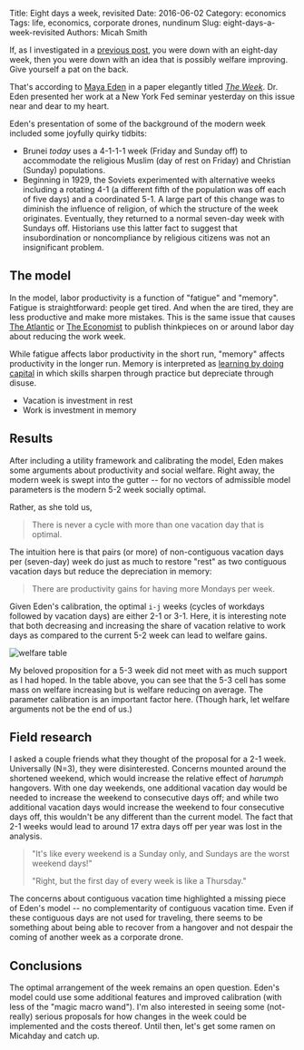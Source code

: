 Title: Eight days a week, revisited
Date: 2016-06-02
Category: economics
Tags: life, economics, corporate drones, nundinum
Slug: eight-days-a-week-revisited
Authors: Micah Smith

If, as I investigated in a [previous post]({filename}eight-days-a-week.md), you were down
with an eight-day week, then you were down with an idea that is possibly welfare improving.
Give yourself a pat on the back.

That's according to [Maya Eden](https://sites.google.com/site/decrgmayaeden/) in a paper
elegantly titled [*The
Week*](https://drive.google.com/file/d/0B3oVfDo6jiiTRDYwSGIzMEV3ekE/view). Dr. Eden
presented her work at a New York Fed seminar yesterday on this issue near and dear to my
heart.

Eden's presentation of some of the background of the modern week included some joyfully
quirky tidbits:

- Brunei *today* uses a 4-1-1-1 week (Friday and Sunday off) to accommodate the religious
    Muslim (day of rest on Friday) and Christian (Sunday) populations.
- Beginning in 1929, the Soviets experimented with alternative weeks including a rotating
    4-1 (a different fifth of the population was off each of five days) and a coordinated
    5-1. A large part of this change was to diminish the influence of religion, of which
    the structure of the week originates. Eventually, they returned to a normal seven-day
    week with Sundays off. Historians use this latter fact to suggest that insubordination
    or noncompliance by religious citizens was not an insignificant problem.


## The model

In the model, labor productivity is a function of "fatigue" and "memory". Fatigue is
straightforward: people get tired. And when the are tired, they are less
productive and make more mistakes. This is the same issue that causes [The
Atlantic](http://www.theatlantic.com/business/archive/2015/06/four-day-workweek/396530/) or [The
Economist](http://www.economist.com/blogs/freeexchange/2013/09/working-hours) to publish
thinkpieces on or around labor day about reducing the work week.

While fatigue affects labor productivity in the short run, "memory" affects productivity in
the longer run. Memory is interpreted as [learning by doing
capital](https://en.wikipedia.org/wiki/Learning-by-doing_%28economics%29) in which skills
sharpen through practice but depreciate through disuse. 

- Vacation is investment in rest
- Work is investment in memory

## Results

After including a utility framework and calibrating the model, Eden makes some arguments
about productivity and social welfare. Right away, the modern week is swept into the gutter
-- for no vectors of admissible model parameters is the modern 5-2 week socially optimal.

Rather, as she told us,
>There is never a cycle with more than one vacation day that is optimal.

The intuition here is that pairs (or more) of non-contiguous vacation days per (seven-day)
week do just as much to restore "rest" as two contiguous vacation days but reduce the
depreciation in memory:
>There are productivity gains for having more Mondays per week.

Given Eden's calibration, the optimal `i-j` weeks (cycles of workdays followed by vacation
days) are either 2-1 or 3-1. Here, it is interesting note that both decreasing and
increasing the share of vacation relative to work days as compared to the current 5-2 week
can lead to welfare gains.

![welfare table]({static}/images/eden_welfare_table.png)

My beloved proposition for a 5-3 week did not meet with as much support as I had hoped. In
the table above, you can see that the 5-3 cell has some mass on welfare increasing but is
welfare reducing on average. The parameter calibration is an important factor here. (Though
hark, let welfare arguments not be the end of us.) 

## Field research

I asked a couple friends what they thought of the proposal for a 2-1 week. Universally
(N=3), they were disinterested. Concerns mounted around the shortened weekend, which would
increase the relative effect of *harumph* hangovers. With one day weekends, one additional
vacation day would be needed to increase the weekend to consecutive days off; and while two
additional vacation days would increase the weekend to four consecutive days off, this
wouldn't be any different than the current model. The fact that 2-1 weeks would lead to
around 17 extra days off per year was lost in the analysis.

>"It's like every weekend is a Sunday only, and Sundays are the worst weekend days!"
>
>"Right, but the first day of every week is like a Thursday."

The concerns about contiguous vacation time highlighted a missing piece of Eden's model --
no complementarity of contiguous vacation time. Even if these contiguous days are not used
for traveling, there seems to be something about being able to recover from a hangover and
not despair the coming of another week as a corporate drone.

## Conclusions

The optimal arrangement of the week remains an open question. Eden's model could use some
additional features and improved calibration (with less of the "magic macro wand"). I'm
also interested in seeing some (not-really) serious proposals for how changes in the week
could be implemented and the costs thereof. Until then, let's get some ramen on Micahday and
catch up.
